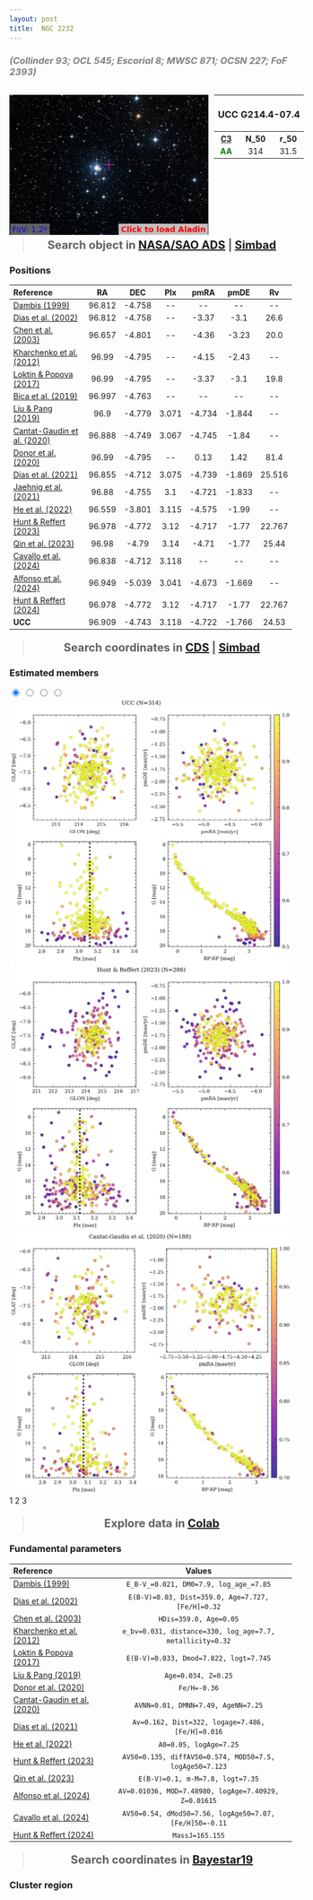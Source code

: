 ```yaml
---
layout: post
title:  NGC 2232
---
```

<h3><span style="color: #808080;"><i>(Collinder 93; OCL 545; Escorial 8; MWSC 871; OCSN 227; FoF 2393)</i></span></h3><div style="display: flex; justify-content: space-between; width:720px;height:250px">
<div style="text-align: center;">

<!-- Static image + data attributes for FOV and target -->
<img id="aladin_img"
     data-umami-event="aladin_load"
     src="https://raw.githubusercontent.com/ucc23/Q3N/main/plots/ngc2232_aladin.webp"
     alt="Click to load Aladin Lite" 
     style="width:355px;height:250px; cursor: pointer;"
     data-fov="1.05" 
     data-target="96.909 -4.743"/>
<!-- Div to contain Aladin Lite viewer -->
<div id="aladin-lite-div" style="width:355px;height:250px;display:none;"></div>
<!-- Aladin Lite script (will be loaded after the image is clicked) -->
<script src="{{ site.baseurl }}/scripts/aladin_load.js"></script>

</div>
<!-- Left block -->

<table style="width:355px;height:250px;">
  <!-- Row 1 (title) -->
  <tr>
    <td colspan="5"><h3>UCC G214.4-07.4</h3></td>
  </tr>
  <!-- Row 2 -->
  <tr>
    <th style="text-align: center;"><a href="https://ucc.ar/faq#what-is-the-c3-parameter" title="Combined class">C3</a></th>
    <th style="text-align: center;"><div title="Stars with membership probability >50%">N_50</div></th>
    <th style="text-align: center;"><div title="Radius that contains half the members [arcmin]">r_50</div></th>
  </tr>
  <!-- Row 3 -->
  <tr>
    <td style="text-align: center;"><span style="color: green; font-weight: bold;">A</span><span style="color: green; font-weight: bold;">A</span></td>
    <td style="text-align: center;">314</td>
    <td style="text-align: center;">31.5</td>
  </tr>
</table>
</div>

> <p style="text-align:center; font-weight: bold; font-size:20px">Search object in <a data-umami-event="nasa_search" href="https://ui.adsabs.harvard.edu/search/q=%20collection%3Aastronomy%20body%3A%22NGC%202232%22&sort=date%20desc%2C%20bibcode%20desc&p_=0" target="_blank">NASA/SAO ADS</a> | <a data-umami-event="simbad_search" href="https://simbad.cds.unistra.fr/simbad/sim-id-refs?Ident=ngc2232" target="_blank">Simbad</a></p>


### Positions

| Reference    | RA    | DEC   | Plx  | pmRA  | pmDE   |  Rv  |
| :---         | :---: | :---: | :---: | :---: | :---: | :---: |
|[Dambis (1999)](https://ui.adsabs.harvard.edu/abs/1999AstL...25....7D) | 96.812 | -4.758 | -- | -- | -- | -- |
|[Dias et al. (2002)](https://ui.adsabs.harvard.edu/abs/2002A%26A...389..871D) | 96.812 | -4.758 | -- | -3.37 | -3.1 | 26.6 |
|[Chen et al. (2003)](https://ui.adsabs.harvard.edu/abs/2003AJ....125.1397C) | 96.657 | -4.801 | -- | -4.36 | -3.23 | 20.0 |
|[Kharchenko et al. (2012)](https://ui.adsabs.harvard.edu/abs/2012A%26A...543A.156K) | 96.99 | -4.795 | -- | -4.15 | -2.43 | -- |
|[Loktin & Popova (2017)](https://ui.adsabs.harvard.edu/abs/2017AstBu..72..257L) | 96.99 | -4.795 | -- | -3.37 | -3.1 | 19.8 |
|[Bica et al. (2019)](https://ui.adsabs.harvard.edu/abs/2019AJ....157...12B) | 96.997 | -4.763 | -- | -- | -- | -- |
|[Liu & Pang (2019)](https://ui.adsabs.harvard.edu/abs/2019ApJS..245...32L) | 96.9 | -4.779 | 3.071 | -4.734 | -1.844 | -- |
|[Cantat-Gaudin et al. (2020)](https://ui.adsabs.harvard.edu/abs/2020A%26A...640A...1C) | 96.888 | -4.749 | 3.067 | -4.745 | -1.84 | -- |
|[Donor et al. (2020)](https://ui.adsabs.harvard.edu/abs/2020AJ....159..199D) | 96.99 | -4.795 | -- | 0.13 | 1.42 | 81.4 |
|[Dias et al. (2021)](https://ui.adsabs.harvard.edu/abs/2021MNRAS.504..356D) | 96.855 | -4.712 | 3.075 | -4.739 | -1.869 | 25.516 |
|[Jaehnig et al. (2021)](https://ui.adsabs.harvard.edu/abs/2021ApJ...923..129J) | 96.88 | -4.755 | 3.1 | -4.721 | -1.833 | -- |
|[He et al. (2022)](https://ui.adsabs.harvard.edu/abs/2022ApJS..262....7H) | 96.559 | -3.801 | 3.115 | -4.575 | -1.99 | -- |
|[Hunt & Reffert (2023)](https://ui.adsabs.harvard.edu/abs/2023A%26A...673A.114H) | 96.978 | -4.772 | 3.12 | -4.717 | -1.77 | 22.767 |
|[Qin et al. (2023)](https://ui.adsabs.harvard.edu/abs/2023ApJS..265...12Q) | 96.98 | -4.79 | 3.14 | -4.71 | -1.77 | 25.44 |
|[Cavallo et al. (2024)](https://ui.adsabs.harvard.edu/abs/2024AJ....167...12C) | 96.838 | -4.712 | 3.118 | -- | -- | -- |
|[Alfonso et al. (2024)](https://ui.adsabs.harvard.edu/abs/2024A%26A...689A..18A) | 96.949 | -5.039 | 3.041 | -4.673 | -1.669 | -- |
|[Hunt & Reffert (2024)](https://ui.adsabs.harvard.edu/abs/2024A%26A...686A..42H) | 96.978 | -4.772 | 3.12 | -4.717 | -1.77 | 22.767 |
| **UCC** |96.909 | -4.743 | 3.118 | -4.722 | -1.766 | 24.53 |

> <p style="text-align:center; font-weight: bold; font-size:20px">Search coordinates in <a data-umami-event="cds_coord_search" href="https://cdsportal.u-strasbg.fr/?target=96.909,-4.743" target="_blank">CDS</a> | <a data-umami-event="simbad_coord_search" href="https://simbad.cds.unistra.fr/mobile/object_list.html?coord=96.909%20-4.743&output=json&radius=5&userEntry=ngc2232" target="_blank">Simbad</a></p>

### Estimated members

<div class="carousel">
<input type="radio" name="radio-btn" id="slide1" checked>
<input type="radio" name="radio-btn" id="slide1">
<input type="radio" name="radio-btn" id="slide2">
<input type="radio" name="radio-btn" id="slide3">
<div class="slides">
<div class="slide">
<a href="https://raw.githubusercontent.com/ucc23/Q3N/main/plots/UCC/ngc2232.webp" target="_blank">
<img src="https://raw.githubusercontent.com/ucc23/Q3N/main/plots/UCC/ngc2232.webp" alt="NGC 2232 UCC">
</a>
</div>
<div class="slide">
<a href="https://raw.githubusercontent.com/ucc23/Q3N/main/plots/HUNT23/ngc2232.webp" target="_blank">
<img src="https://raw.githubusercontent.com/ucc23/Q3N/main/plots/HUNT23/ngc2232.webp" alt="NGC 2232 HUNT23">
</a>
</div>
<div class="slide">
<a href="https://raw.githubusercontent.com/ucc23/Q3N/main/plots/CANTAT20/ngc2232.webp" target="_blank">
<img src="https://raw.githubusercontent.com/ucc23/Q3N/main/plots/CANTAT20/ngc2232.webp" alt="NGC 2232 CANTAT20">
</a>
</div>
</div>
<div class="indicators">
<label for="slide1">1</label>
<label for="slide2">2</label>
<label for="slide3">3</label>
</div>
</div>


> <p style="text-align:center; font-weight: bold; font-size:20px">Explore data in <a data-umami-event="colab" href="https://colab.research.google.com/github/ucc23/ucc/blob/main/assets/notebook.ipynb" target="_blank">Colab</a></p>


### Fundamental parameters

| Reference |  Values |
| :---      |  :---:  |
| [Dambis (1999)](https://ui.adsabs.harvard.edu/abs/1999AstL...25....7D) | `E_B-V_=0.021, DM0=7.9, log_age_=7.85` |
| [Dias et al. (2002)](https://ui.adsabs.harvard.edu/abs/2002A%26A...389..871D) | `E(B-V)=0.03, Dist=359.0, Age=7.727, [Fe/H]=0.32` |
| [Chen et al. (2003)](https://ui.adsabs.harvard.edu/abs/2003AJ....125.1397C) | `HDis=359.0, Age=0.05` |
| [Kharchenko et al. (2012)](https://ui.adsabs.harvard.edu/abs/2012A%26A...543A.156K) | `e_bv=0.031, distance=330, log_age=7.7, metallicity=0.32` |
| [Loktin & Popova (2017)](https://ui.adsabs.harvard.edu/abs/2017AstBu..72..257L) | `E(B-V)=0.033, Dmod=7.822, logt=7.745` |
| [Liu & Pang (2019)](https://ui.adsabs.harvard.edu/abs/2019ApJS..245...32L) | `Age=0.034, Z=0.25` |
| [Donor et al. (2020)](https://ui.adsabs.harvard.edu/abs/2020AJ....159..199D) | `Fe/H=-0.36` |
| [Cantat-Gaudin et al. (2020)](https://ui.adsabs.harvard.edu/abs/2020A%26A...640A...1C) | `AVNN=0.01, DMNN=7.49, AgeNN=7.25` |
| [Dias et al. (2021)](https://ui.adsabs.harvard.edu/abs/2021MNRAS.504..356D) | `Av=0.162, Dist=322, logage=7.486, [Fe/H]=0.016` |
| [He et al. (2022)](https://ui.adsabs.harvard.edu/abs/2022ApJS..262....7H) | `A0=0.05, logAge=7.25` |
| [Hunt & Reffert (2023)](https://ui.adsabs.harvard.edu/abs/2023A%26A...673A.114H) | `AV50=0.135, diffAV50=0.574, MOD50=7.5, logAge50=7.123` |
| [Qin et al. (2023)](https://ui.adsabs.harvard.edu/abs/2023ApJS..265...12Q) | `E(B-V)=0.1, m-M=7.8, logt=7.35` |
| [Alfonso et al. (2024)](https://ui.adsabs.harvard.edu/abs/2024A%26A...689A..18A) | `AV=0.01036, MOD=7.48980, logAge=7.40929, Z=0.01615` |
| [Cavallo et al. (2024)](https://ui.adsabs.harvard.edu/abs/2024AJ....167...12C) | `AV50=0.54, dMod50=7.56, logAge50=7.07, [Fe/H]50=-0.11` |
| [Hunt & Reffert (2024)](https://ui.adsabs.harvard.edu/abs/2024A%26A...686A..42H) | `MassJ=165.155` |

> <p style="text-align:center; font-weight: bold; font-size:20px">Search coordinates in <a data-umami-event="bayestar" href="http://argonaut.skymaps.info/query?lon=214.507%20&lat=-7.427&coordsys=gal&mapname=bayestar2019" target="_blank">Bayestar19</a></p>


### Cluster region

<html lang="en">
  <body>
    <center>
    <div id="plot-params"
         data-oc-name="ngc2232"
         data-ra-center="96.89"
         data-dec-center="-4.75"
         data-rad-deg="31.5"
         data-plx="3.118">
    </div>
    <div id="plot-container">
        <div id="plot"></div>
    </div>
    <script defer type="module" src="{{ site.baseurl }}/scripts/radec_scatter.js"></script>
    </center>
  </body>
</html>
<br>
